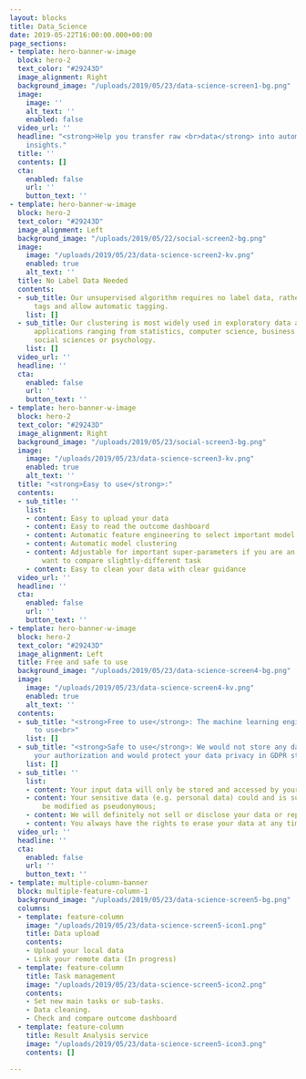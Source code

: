 ```yaml
---
layout: blocks
title: Data_Science
date: 2019-05-22T16:00:00.000+00:00
page_sections:
- template: hero-banner-w-image
  block: hero-2
  text_color: "#29243D"
  image_alignment: Right
  background_image: "/uploads/2019/05/23/data-science-screen1-bg.png"
  image:
    image: ''
    alt_text: ''
    enabled: false
  video_url: ''
  headline: "<strong>Help you transfer raw <br>data</strong> into automatically <br>generated
    insights."
  title: ''
  contents: []
  cta:
    enabled: false
    url: ''
    button_text: ''
- template: hero-banner-w-image
  block: hero-2
  text_color: "#29243D"
  image_alignment: Left
  background_image: "/uploads/2019/05/22/social-screen2-bg.png"
  image:
    image: "/uploads/2019/05/23/data-science-screen2-kv.png"
    enabled: true
    alt_text: ''
  title: No Label Data Needed
  contents:
  - sub_title: Our unsupervised algorithm requires no label data, rather we output
      tags and allow automatic tagging.
    list: []
  - sub_title: Our clustering is most widely used in exploratory data analysis, with
      applications ranging from statistics, computer science, business marketing to
      social sciences or psychology.
    list: []
  video_url: ''
  headline: ''
  cta:
    enabled: false
    url: ''
    button_text: ''
- template: hero-banner-w-image
  block: hero-2
  text_color: "#29243D"
  image_alignment: Right
  background_image: "/uploads/2019/05/23/social-screen3-bg.png"
  image:
    image: "/uploads/2019/05/23/data-science-screen3-kv.png"
    enabled: true
    alt_text: ''
  title: "<strong>Easy to use</strong>:"
  contents:
  - sub_title: ''
    list:
    - content: Easy to upload your data
    - content: Easy to read the outcome dashboard
    - content: Automatic feature engineering to select important model features
    - content: Automatic model clustering
    - content: Adjustable for important super-parameters if you are an expert and
        want to compare slightly-different task
    - content: Easy to clean your data with clear guidance
  video_url: ''
  headline: ''
  cta:
    enabled: false
    url: ''
    button_text: ''
- template: hero-banner-w-image
  block: hero-2
  text_color: "#29243D"
  image_alignment: Left
  title: Free and safe to use
  background_image: "/uploads/2019/05/23/data-science-screen4-bg.png"
  image:
    image: "/uploads/2019/05/23/data-science-screen4-kv.png"
    enabled: true
    alt_text: ''
  contents:
  - sub_title: "<strong>Free to use</strong>: The machine learning engine is free
      to use<br>"
    list: []
  - sub_title: "<strong>Safe to use</strong>: We would not store any data without
      your authorization and would protect your data privacy in GDPR standard:<br>"
    list: []
  - sub_title: ''
    list:
    - content: Your input data will only be stored and accessed by yourself;
    - content: Your sensitive data (e.g. personal data) could and is suggested to
        be modified as pseudonymous;
    - content: We will definitely not sell or disclose your data or reports to others;
    - content: You always have the rights to erase your data at any time.
  video_url: ''
  headline: ''
  cta:
    enabled: false
    url: ''
    button_text: ''
- template: multiple-column-banner
  block: multiple-feature-column-1
  background_image: "/uploads/2019/05/23/data-science-screen5-bg.png"
  columns:
  - template: feature-column
    image: "/uploads/2019/05/23/data-science-screen5-icon1.png"
    title: Data upload
    contents:
    - Upload your local data
    - Link your remote data (In progress)
  - template: feature-column
    title: Task management
    image: "/uploads/2019/05/23/data-science-screen5-icon2.png"
    contents:
    - Set new main tasks or sub-tasks.
    - Data cleaning.
    - Check and compare outcome dashboard
  - template: feature-column
    title: Result Analysis service
    image: "/uploads/2019/05/23/data-science-screen5-icon3.png"
    contents: []

---
```

